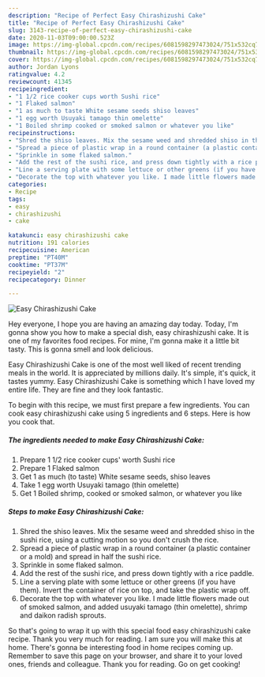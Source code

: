 ```yaml
---
description: "Recipe of Perfect Easy Chirashizushi Cake"
title: "Recipe of Perfect Easy Chirashizushi Cake"
slug: 3143-recipe-of-perfect-easy-chirashizushi-cake
date: 2020-11-03T09:00:00.523Z
image: https://img-global.cpcdn.com/recipes/6081598297473024/751x532cq70/easy-chirashizushi-cake-recipe-main-photo.jpg
thumbnail: https://img-global.cpcdn.com/recipes/6081598297473024/751x532cq70/easy-chirashizushi-cake-recipe-main-photo.jpg
cover: https://img-global.cpcdn.com/recipes/6081598297473024/751x532cq70/easy-chirashizushi-cake-recipe-main-photo.jpg
author: Jordan Lyons
ratingvalue: 4.2
reviewcount: 41345
recipeingredient:
- "1 1/2 rice cooker cups worth Sushi rice"
- "1 Flaked salmon"
- "1 as much to taste White sesame seeds shiso leaves"
- "1 egg worth Usuyaki tamago thin omelette"
- "1 Boiled shrimp cooked or smoked salmon or whatever you like"
recipeinstructions:
- "Shred the shiso leaves. Mix the sesame weed and shredded shiso in the sushi rice, using a cutting motion so you don&#39;t crush the rice."
- "Spread a piece of plastic wrap in a round container (a plastic container or a mold) and spread in half the sushi rice."
- "Sprinkle in some flaked salmon."
- "Add the rest of the sushi rice, and press down tightly with a rice paddle."
- "Line a serving plate with some lettuce or other greens (if you have them). Invert the container of rice on top, and take the plastic wrap off."
- "Decorate the top with whatever you like. I made little flowers made out of smoked salmon, and added usuyaki tamago (thin omelette), shrimp and daikon radish sprouts."
categories:
- Recipe
tags:
- easy
- chirashizushi
- cake

katakunci: easy chirashizushi cake 
nutrition: 191 calories
recipecuisine: American
preptime: "PT40M"
cooktime: "PT37M"
recipeyield: "2"
recipecategory: Dinner

---
```



![Easy Chirashizushi Cake](https://img-global.cpcdn.com/recipes/6081598297473024/751x532cq70/easy-chirashizushi-cake-recipe-main-photo.jpg)

Hey everyone, I hope you are having an amazing day today. Today, I'm gonna show you how to make a special dish, easy chirashizushi cake. It is one of my favorites food recipes. For mine, I'm gonna make it a little bit tasty. This is gonna smell and look delicious.



Easy Chirashizushi Cake is one of the most well liked of recent trending meals in the world. It is appreciated by millions daily. It's simple, it's quick, it tastes yummy. Easy Chirashizushi Cake is something which I have loved my entire life. They are fine and they look fantastic.


To begin with this recipe, we must first prepare a few ingredients. You can cook easy chirashizushi cake using 5 ingredients and 6 steps. Here is how you cook that.

<!--inarticleads1-->

##### The ingredients needed to make Easy Chirashizushi Cake:

1. Prepare 1 1/2 rice cooker cups&#39; worth Sushi rice
1. Prepare 1 Flaked salmon
1. Get 1 as much (to taste) White sesame seeds, shiso leaves
1. Take 1 egg worth Usuyaki tamago (thin omelette)
1. Get 1 Boiled shrimp, cooked or smoked salmon, or whatever you like




<!--inarticleads2-->

##### Steps to make Easy Chirashizushi Cake:

1. Shred the shiso leaves. Mix the sesame weed and shredded shiso in the sushi rice, using a cutting motion so you don&#39;t crush the rice.
1. Spread a piece of plastic wrap in a round container (a plastic container or a mold) and spread in half the sushi rice.
1. Sprinkle in some flaked salmon.
1. Add the rest of the sushi rice, and press down tightly with a rice paddle.
1. Line a serving plate with some lettuce or other greens (if you have them). Invert the container of rice on top, and take the plastic wrap off.
1. Decorate the top with whatever you like. I made little flowers made out of smoked salmon, and added usuyaki tamago (thin omelette), shrimp and daikon radish sprouts.




So that's going to wrap it up with this special food easy chirashizushi cake recipe. Thank you very much for reading. I am sure you will make this at home. There's gonna be interesting food in home recipes coming up. Remember to save this page on your browser, and share it to your loved ones, friends and colleague. Thank you for reading. Go on get cooking!
